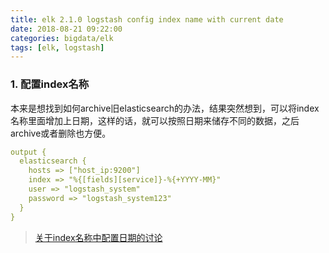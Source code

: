 ```yaml
---
title: elk 2.1.0 logstash config index name with current date
date: 2018-08-21 09:22:00
categories: bigdata/elk
tags: [elk, logstash]
---
```


### 1. 配置index名称
本来是想找到如何archive旧elasticsearch的办法，结果突然想到，可以将index名称里面增加上日期，这样的话，就可以按照日期来储存不同的数据，之后archive或者删除也方便。
``` yaml
output {
  elasticsearch {
    hosts => ["host_ip:9200"]
    index => "%{[fields][service]}-%{+YYYY-MM}"
    user => "logstash_system"
    password => "logstash_system123"
  }
}
```
> [关于index名称中配置日期的讨论](https://discuss.elastic.co/t/indexname-with-current-date/51413)